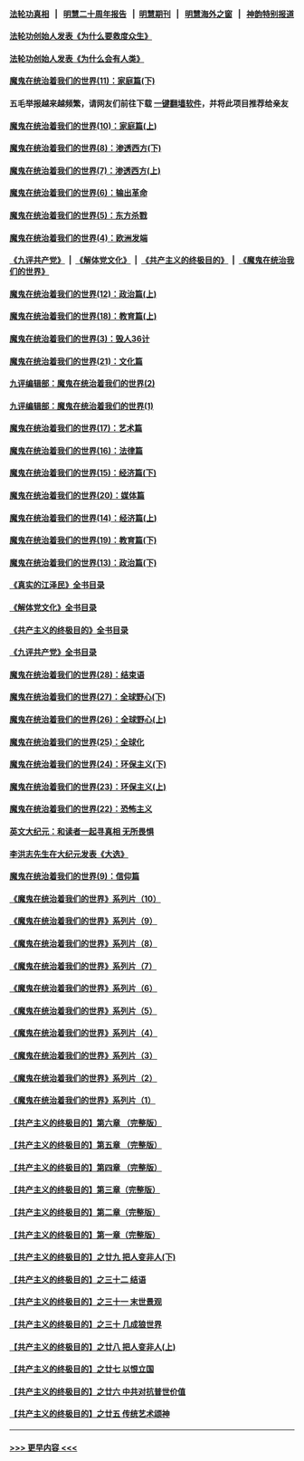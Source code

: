 #### [法轮功真相](https://github.com/gfw-breaker/truth/blob/master/README.md?t=0) &nbsp;&nbsp;|&nbsp;&nbsp; [明慧二十周年报告](https://github.com/gfw-breaker/mh-reports/blob/master/README.md?t=0) &nbsp;&nbsp;|&nbsp;&nbsp;[明慧期刊](https://github.com/gfw-breaker/mh-qikan) &nbsp;&nbsp;|&nbsp;&nbsp; [明慧海外之窗](https://github.com/gfw-breaker/mh-news/blob/master/README.md?t=0) &nbsp;&nbsp;|&nbsp;&nbsp; [神韵特别报道](https://github.com/gfw-breaker/mh-news/blob/master/shenyun.md?t=0)
#### [法轮功创始人发表《为什么要救度众生》](../pages/nsc422/n13975246.md?t=06120343) 
#### [法轮功创始人发表《为什么会有人类》](../pages/nsc422/n13912117.md?t=06120343) 
#### [魔鬼在统治着我们的世界(11)：家庭篇(下)](../pages/nsc422/n10440961.md?t=06120343) 
#### 五毛举报越来越频繁，请网友们前往下载 [一键翻墙软件](https://github.com/gfw-breaker/ssr-accounts)，并将此项目推荐给亲友
#### [魔鬼在统治着我们的世界(10)：家庭篇(上)](../pages/nsc422/n10435448.md?t=06120343) 
#### [魔鬼在统治着我们的世界(8)：渗透西方(下)](../pages/nsc422/n10429603.md?t=06120343) 
#### [魔鬼在统治着我们的世界(7)：渗透西方(上)](../pages/nsc422/n10426013.md?t=06120343) 
#### [魔鬼在统治着我们的世界(6)：输出革命](../pages/nsc422/n10421536.md?t=06120343) 
#### [魔鬼在统治着我们的世界(5)：东方杀戮](../pages/nsc422/n10417707.md?t=06120343) 
#### [魔鬼在统治着我们的世界(4)：欧洲发端](../pages/nsc422/n10414890.md?t=06120343) 
#### [《九评共产党》](https://github.com/begood0513/9ping.md/blob/master/README.md) &nbsp;|&nbsp; [《解体党文化》](../../../../jtdwh.md/blob/master/README.md)  &nbsp;|&nbsp; [《共产主义的终极目的》](../../../../gczydzjmd.md/blob/master/README.md) &nbsp;|&nbsp; [《魔鬼在统治我们的世界》](../../../../mgztzwmdsj.md/blob/master/README.md) 
#### [魔鬼在统治着我们的世界(12)：政治篇(上)](../pages/nsc422/n10444576.md?t=06120343) 
#### [魔鬼在统治着我们的世界(18)：教育篇(上)](../pages/nsc422/n10526970.md?t=06120343) 
#### [魔鬼在统治着我们的世界(3)：毁人36计](../pages/nsc422/n10411583.md?t=06120343) 
#### [魔鬼在统治着我们的世界(21)：文化篇](../pages/nsc422/n10597706.md?t=06120343) 
#### [九评编辑部：魔鬼在统治着我们的世界(2)](../pages/nsc422/n10410036.md?t=06120343) 
#### [九评编辑部：魔鬼在统治着我们的世界(1)](../pages/nsc422/n10406825.md?t=06120343) 
#### [魔鬼在统治着我们的世界(17)：艺术篇](../pages/nsc422/n10499093.md?t=06120343) 
#### [魔鬼在统治着我们的世界(16)：法律篇](../pages/nsc422/n10485969.md?t=06120343) 
#### [魔鬼在统治着我们的世界(15)：经济篇(下)](../pages/nsc422/n10469975.md?t=06120343) 
#### [魔鬼在统治着我们的世界(20)：媒体篇](../pages/nsc422/n10586579.md?t=06120343) 
#### [魔鬼在统治着我们的世界(14)：经济篇(上)](../pages/nsc422/n10457370.md?t=06120343) 
#### [魔鬼在统治着我们的世界(19)：教育篇(下)](../pages/nsc422/n10564808.md?t=06120343) 
#### [魔鬼在统治着我们的世界(13)：政治篇(下)](../pages/nsc422/n10448270.md?t=06120343) 
#### [《真实的江泽民》全书目录](../pages/nsc422/n13721399.md?t=06120343) 
#### [《解体党文化》全书目录](../pages/nsc422/n13721157.md?t=06120343) 
#### [《共产主义的终极目的》全书目录](../pages/nsc422/n13721048.md?t=06120343) 
#### [《九评共产党》全书目录](../pages/nsc422/n13708085.md?t=06120343) 
#### [魔鬼在统治着我们的世界(28)：结束语](../pages/nsc422/n10936246.md?t=06120343) 
#### [魔鬼在统治着我们的世界(27)：全球野心(下)](../pages/nsc422/n10928319.md?t=06120343) 
#### [魔鬼在统治着我们的世界(26)：全球野心(上)](../pages/nsc422/n10900318.md?t=06120343) 
#### [魔鬼在统治着我们的世界(25)：全球化](../pages/nsc422/n10788205.md?t=06120343) 
#### [魔鬼在统治着我们的世界(24)：环保主义(下)](../pages/nsc422/n10695307.md?t=06120343) 
#### [魔鬼在统治着我们的世界(23)：环保主义(上)](../pages/nsc422/n10688613.md?t=06120343) 
#### [魔鬼在统治着我们的世界(22)：恐怖主义](../pages/nsc422/n10614727.md?t=06120343) 
#### [英文大纪元：和读者一起寻真相 无所畏惧](../pages/nsc422/n12542027.md?t=06120343) 
#### [李洪志先生在大纪元发表《大选》](../pages/nsc422/n12534746.md?t=06120343) 
#### [魔鬼在统治着我们的世界(9)：信仰篇](../pages/nsc422/n10432159.md?t=06120343) 
#### [《魔鬼在统治着我们的世界》系列片（10）](../pages/nsc422/n12292670.md?t=06120343) 
#### [《魔鬼在统治着我们的世界》系列片（9）](../pages/nsc422/n12290859.md?t=06120343) 
#### [《魔鬼在统治着我们的世界》系列片（8）](../pages/nsc422/n12287445.md?t=06120343) 
#### [《魔鬼在统治着我们的世界》系列片（7）](../pages/nsc422/n12283425.md?t=06120343) 
#### [《魔鬼在统治着我们的世界》系列片（6）](../pages/nsc422/n12282314.md?t=06120343) 
#### [《魔鬼在统治着我们的世界》系列片（5）](../pages/nsc422/n12281419.md?t=06120343) 
#### [《魔鬼在统治着我们的世界》系列片（4）](../pages/nsc422/n12274024.md?t=06120343) 
#### [《魔鬼在统治着我们的世界》系列片（3）](../pages/nsc422/n12271322.md?t=06120343) 
#### [《魔鬼在统治着我们的世界》系列片（2）](../pages/nsc422/n12269049.md?t=06120343) 
#### [《魔鬼在统治着我们的世界》系列片（1）](../pages/nsc422/n12267575.md?t=06120343) 
#### [【共产主义的终极目的】第六章 （完整版）](../pages/nsc422/n11428913.md?t=06120343) 
#### [【共产主义的终极目的】第五章 （完整版）](../pages/nsc422/n11428912.md?t=06120343) 
#### [【共产主义的终极目的】第四章 （完整版）](../pages/nsc422/n11428907.md?t=06120343) 
#### [【共产主义的终极目的】第三章（完整版）](../pages/nsc422/n11428848.md?t=06120343) 
#### [【共产主义的终极目的】第二章（完整版）](../pages/nsc422/n11428831.md?t=06120343) 
#### [【共产主义的终极目的】第一章（完整版）](../pages/nsc422/n11417651.md?t=06120343) 
#### [【共产主义的终极目的】之廿九 把人变非人(下)](../pages/nsc422/n11344140.md?t=06120343) 
#### [【共产主义的终极目的】之三十二 结语](../pages/nsc422/n11360535.md?t=06120343) 
#### [【共产主义的终极目的】之三十一 末世景观](../pages/nsc422/n11351129.md?t=06120343) 
#### [【共产主义的终极目的】之三十 几成狼世界](../pages/nsc422/n11348280.md?t=06120343) 
#### [【共产主义的终极目的】之廿八 把人变非人(上)](../pages/nsc422/n11340492.md?t=06120343) 
#### [【共产主义的终极目的】之廿七 以恨立国](../pages/nsc422/n11336944.md?t=06120343) 
#### [【共产主义的终极目的】之廿六 中共对抗普世价值](../pages/nsc422/n11324785.md?t=06120343) 
#### [【共产主义的终极目的】之廿五 传统艺术颂神](../pages/nsc422/n11296396.md?t=06120343) 

----
#### [ >>> 更早内容 <<< ](../indexes/nsc422-earlier.md)
